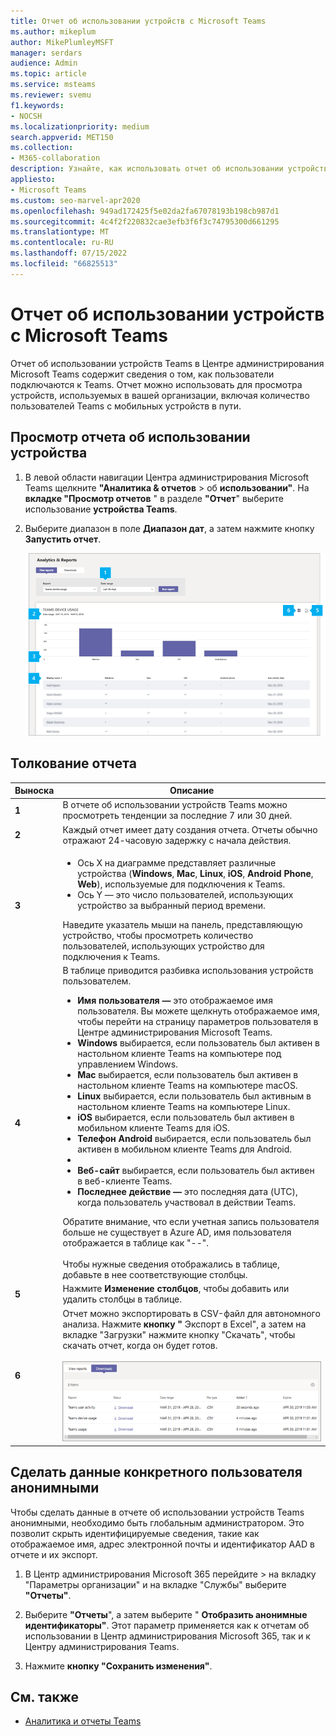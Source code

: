 ```yaml
---
title: Отчет об использовании устройств с Microsoft Teams
ms.author: mikeplum
author: MikePlumleyMSFT
manager: serdars
audience: Admin
ms.topic: article
ms.service: msteams
ms.reviewer: svemu
f1.keywords:
- NOCSH
ms.localizationpriority: medium
search.appverid: MET150
ms.collection:
- M365-collaboration
description: Узнайте, как использовать отчет об использовании устройств Teams в Центре администрирования Microsoft Teams, чтобы узнать, как пользователи в организации подключаются к Teams.
appliesto:
- Microsoft Teams
ms.custom: seo-marvel-apr2020
ms.openlocfilehash: 949ad172425f5e02da2fa67078193b198cb987d1
ms.sourcegitcommit: 4c4f2f220832cae3efb3f6f3c74795300d661295
ms.translationtype: MT
ms.contentlocale: ru-RU
ms.lasthandoff: 07/15/2022
ms.locfileid: "66825513"
---
```

# <a name="microsoft-teams-device-usage-report"></a>Отчет об использовании устройств с Microsoft Teams

Отчет об использовании устройств Teams в Центре администрирования Microsoft Teams содержит сведения о том, как пользователи подключаются к Teams. Отчет можно использовать для просмотра устройств, используемых в вашей организации, включая количество пользователей Teams с мобильных устройств в пути.  

## <a name="view-the-device-usage-report"></a>Просмотр отчета об использовании устройства

1. В левой области навигации Центра администрирования Microsoft Teams щелкните **"Аналитика & отчетов** >  об **использовании"**. На **вкладке "Просмотр отчетов** " в разделе **"Отчет**" выберите использование **устройства Teams**.
2. Выберите диапазон в поле **Диапазон дат**, а затем нажмите кнопку **Запустить отчет**.

    ![Снимок экрана: отчет об использовании устройств Teams в Центре администрирования Teams с выносами.](../media/teams-reports-device-usage-with-callouts.png "Снимок экрана: отчет об использовании устройств Teams в Центре администрирования Teams с выносами")

## <a name="interpret-the-report"></a>Толкование отчета

|Выноска |Описание  |
|--------|-------------|
|**1**   |В отчете об использовании устройств Teams можно просмотреть тенденции за последние 7 или 30 дней.  |
|**2**   |Каждый отчет имеет дату создания отчета. Отчеты обычно отражают 24-часовую задержку с начала действия. |
|**3**   |<ul><li>Ось X на диаграмме представляет различные устройства (**Windows**, **Mac**, **Linux**, **iOS**, **Android Phone**, **Web**), используемые для подключения к Teams. </li><li>Ось Y — это число пользователей, использующих устройство за выбранный период времени.</li> </ul>Наведите указатель мыши на панель, представляющую устройство, чтобы просмотреть количество пользователей, использующих устройство для подключения к Teams.|
|**4**   |В таблице приводится разбивка использования устройств пользователем. <ul><li>**Имя пользователя —** это отображаемое имя пользователя. Вы можете щелкнуть отображаемое имя, чтобы перейти на страницу параметров пользователя в Центре администрирования Microsoft Teams. </li><li>**Windows** выбирается, если пользователь был активен в настольном клиенте Teams на компьютере под управлением Windows.</li><li>**Mac** выбирается, если пользователь был активен в настольном клиенте Teams на компьютере macOS. </li> <li>**Linux** выбирается, если пользователь был активным в настольном клиенте Teams на компьютере Linux. </li> <li>**iOS** выбирается, если пользователь был активен в мобильном клиенте Teams для iOS.</li><li>**Телефон Android** выбирается, если пользователь был активен в мобильном клиенте Teams для Android. <li><li>**Веб-сайт** выбирается, если пользователь был активен в веб-клиенте Teams. <li>**Последнее действие —** это последняя дата (UTC), когда пользователь участвовал в действии Teams.</li> </ul> Обратите внимание, что если учетная запись пользователя больше не существует в Azure AD, имя пользователя отображается в таблице как "--". <br><br>Чтобы нужные сведения отображались в таблице, добавьте в нее соответствующие столбцы. |
|**5**   |Нажмите **Изменение столбцов**, чтобы добавить или удалить столбцы в таблице. |
|**6**   |Отчет можно экспортировать в CSV-файл для автономного анализа. Нажмите **кнопку "** Экспорт в Excel",  а затем на вкладке  "Загрузки" нажмите кнопку "Скачать", чтобы скачать отчет, когда он будет готов.<br><br>![Снимок экрана: вкладка "Загрузки" с экспортируемыми отчетами.](../media/teams-reports-export-to-csv.png)|


## <a name="make-the-user-specific-data-anonymous"></a>Сделать данные конкретного пользователя анонимными

Чтобы сделать данные в отчете об использовании устройств Teams анонимными, необходимо быть глобальным администратором. Это позволит скрыть идентифицируемые сведения, такие как отображаемое имя, адрес электронной почты и идентификатор AAD в отчете и их экспорт.

1. В Центр администрирования Microsoft 365 перейдите  \> на вкладку "Параметры организации" и на вкладке "Службы" выберите **"Отчеты"**.
    
2. Выберите **"Отчеты**", а затем выберите " **Отобразить анонимные идентификаторы"**. Этот параметр применяется как к отчетам об использовании в Центр администрирования Microsoft 365, так и к Центру администрирования Teams.
  
3. Нажмите **кнопку "Сохранить изменения"**.

## <a name="related-topics"></a>См. также

- [Аналитика и отчеты Teams](teams-reporting-reference.md)
